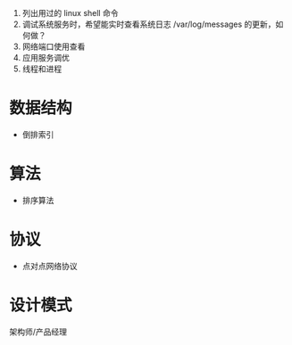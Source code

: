 
1. 列出用过的 linux shell 命令
2. 调试系统服务时，希望能实时查看系统日志 /var/log/messages 的更新，如何做？
3. 网络端口使用查看
4. 应用服务调优
5. 线程和进程


# 数据结构
- 倒排索引

# 算法
- 排序算法

# 协议
- 点对点网络协议


# 设计模式



架构师/产品经理
